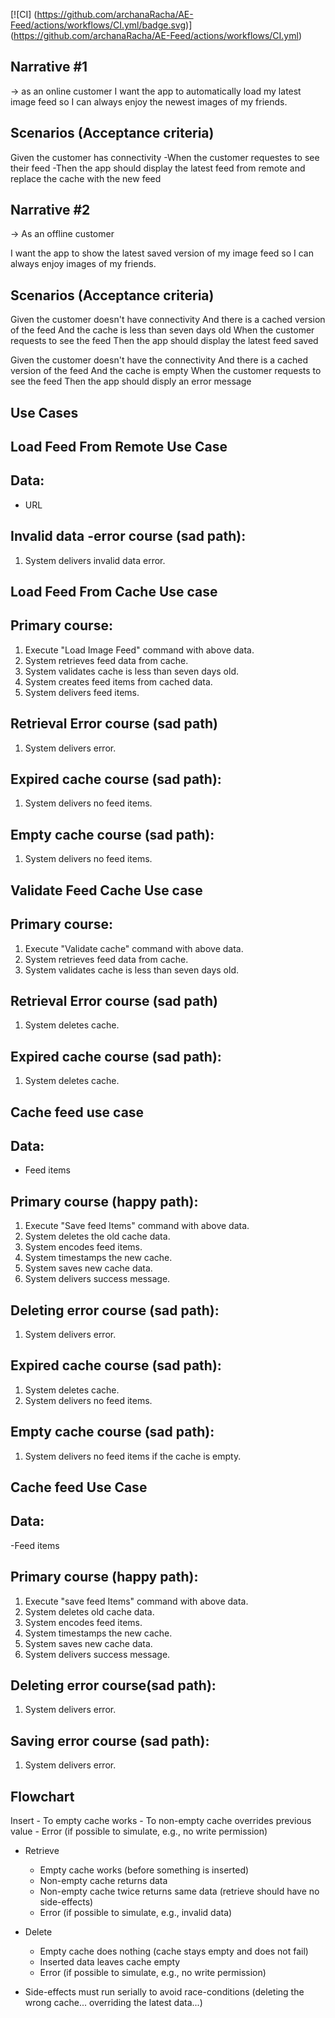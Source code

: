 [![CI] (https://github.com/archanaRacha/AE-Feed/actions/workflows/CI.yml/badge.svg)] (https://github.com/archanaRacha/AE-Feed/actions/workflows/CI.yml)

## Narrative #1
-> as an online customer
I want the app to automatically load my latest image feed so I can always enjoy the newest images of my friends.

## Scenarios (Acceptance criteria)
Given the customer has connectivity
-When the customer requestes to see their feed
-Then the app should display the latest feed from remote and replace the cache with the new feed

## Narrative #2
-> As an offline customer

I want the app to show the latest saved version of my image feed so I can always enjoy images of my friends.

## Scenarios (Acceptance criteria)

Given the customer doesn't have connectivity
And there is a cached version of the feed
And the cache is less than seven days old
When the customer requests to see the feed
Then the app should display the latest feed saved

Given the customer doesn't have the connectivity
And there is a cached version of the feed
And the cache is empty
When the customer requests to see the feed
Then the app should disply an error message

## Use Cases

## Load Feed From Remote Use Case

## Data:
- URL

## Invalid data -error course (sad path):
1. System delivers invalid data error.

## Load Feed From Cache Use case

## Primary course:
1. Execute "Load Image Feed" command with above data.
2. System retrieves feed data from cache.
3. System validates cache is less than seven days old.
4. System creates feed items from cached data.
5. System delivers feed items.

## Retrieval Error course (sad path)
1. System delivers error.

## Expired cache course (sad path):
1. System delivers no feed items.

## Empty cache course (sad path):
1. System delivers no feed items.

## Validate Feed Cache Use case

## Primary course:
1. Execute "Validate cache" command with above data.
2. System retrieves feed data from cache.
3. System validates cache is less than seven days old.

## Retrieval Error course (sad path)
1. System deletes cache.

## Expired cache course (sad path):
1. System deletes cache.

## Cache feed use case
## Data:
- Feed items

## Primary course (happy path):
1. Execute "Save feed Items" command with above data.
2. System deletes the old cache data.
3. System encodes feed items.
4. System timestamps the new cache.
5. System saves new cache data.
6. System delivers success message.

## Deleting error course (sad path):
1. System delivers error.

## Expired cache course (sad path):
1. System deletes cache.
2. System delivers no feed items.

## Empty cache course (sad path):
1. System delivers no feed items if the cache is empty.

## Cache feed Use Case
## Data:
-Feed items

## Primary course (happy path):
1. Execute "save feed Items" command with above data.
2. System deletes old cache data.
3. System encodes feed items.
4. System timestamps the new cache.
5. System saves new cache data.
6. System delivers success message.

## Deleting error course(sad path):
1. System delivers error.

## Saving error course (sad path):
1. System delivers error.

## Flowchart

Insert
    - To empty cache works
    - To non-empty cache overrides previous value
    - Error (if possible to simulate, e.g., no write permission)

- Retrieve
    - Empty cache works (before something is inserted)
    - Non-empty cache returns data
    - Non-empty cache twice returns same data (retrieve should have no side-effects)
    - Error (if possible to simulate, e.g., invalid data)

- Delete
    - Empty cache does nothing (cache stays empty and does not fail)
    - Inserted data leaves cache empty
    - Error (if possible to simulate, e.g., no write permission)

- Side-effects must run serially to avoid race-conditions (deleting the wrong cache... overriding the latest data...)
